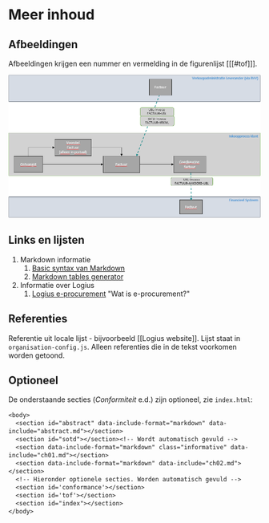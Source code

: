 # Meer inhoud


## Afbeeldingen

Afbeeldingen krijgen een nummer en vermelding in de figurenlijst [[[#tof]]].

![Het bericht 'OHNL Factuur Akkoord' in de berichtenstroom](media/factuur-akkoord-ubl.png "'OHNL Factuur Akkoord' in de berichtenstroom")

## Links en lijsten

1. Markdown informatie
   1. [Basic syntax van Markdown](https://www.markdownguide.org/basic-syntax/ "Basic syntax van Markdown")
   2. [Markdown tables generator](https://www.tablesgenerator.com/markdown_tables "Handig!")
2. Informatie over Logius
   1. [Logius e-procurement](https://logius.nl/diensten/e-procurement/wat-is-e-procurement) "Wat is e-procurement?"


## Referenties

Referentie uit locale lijst - bijvoorbeeld [[Logius website]]. Lijst staat in `organisation-config.js`. Alleen referenties die in de tekst voorkomen worden getoond.


## Optioneel

De onderstaande secties (_Conformiteit_ e.d.) zijn optioneel, zie `index.html`:

```
<body>
  <section id="abstract" data-include-format="markdown" data-include="abstract.md"></section>
  <section id="sotd"></section><!-- Wordt automatisch gevuld -->
  <section data-include-format="markdown" class="informative" data-include="ch01.md"></section>
  <section data-include-format="markdown" data-include="ch02.md"></section>
  <!-- Hieronder optionele secties. Worden automatisch gevuld -->
  <section id='conformance'></section>
  <section id='tof'></section>
  <section id="index"></section>
</body>
```